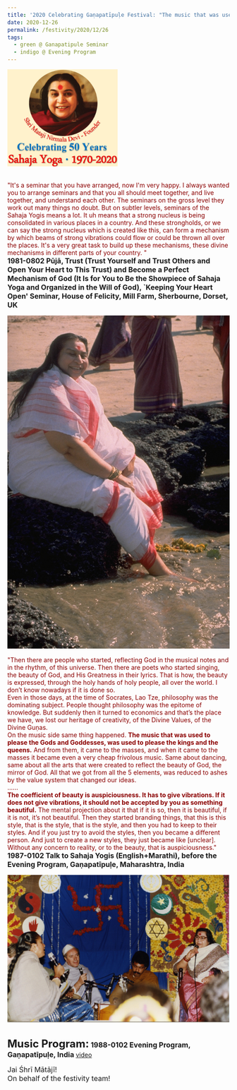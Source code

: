 ```yaml
---
title: '2020 Celebrating Gaṇapatīpuḷe Festival: "The music that was used to please the Gods and Goddesses, was used to please the kings and the queens. And from them, it came to the masses" '
date: 2020-12-26
permalink: /festivity/2020/12/26
tags:
  - green @ Ganapatipule Seminar
  - indigo @ Evening Program
---
```


<div style="text-align: left"><img src="/images/image00.png" width="250" /></div><br>

<p>
<font color="DarkRed">"It's a seminar that you have arranged, now I'm very happy. I always wanted you to arrange seminars and that you all should meet together, and live together, and understand each other. The seminars on the gross level they work out many things no doubt. But on subtler levels, seminars of the Sahaja Yogis means a lot. It uh means that a strong nucleus is being consolidated in various places in a country. And these strongholds, or we can say the strong nucleus which is created like this, can form a mechanism by which beams of strong vibrations could flow or could be thrown all over the places. It's a very great task to build up these mechanisms, these divine mechanisms in different parts of your country. "</font><br>
<font size="+0"><b>1981-0802 Pūjā, Trust (Trust Yourself and Trust Others and Open Your Heart to This Trust) and Become a Perfect Mechanism of God (It Is for You to Be the Showpiece of Sahaja Yoga and Organized in the Will of God), `Keeping Your Heart Open' Seminar, House of Felicity, Mill Farm, Sherbourne, Dorset, UK</b></font>
</p>

<div style="text-align: center"><img src="/images/image589.png" /></div>

<p>
<font color="DarkRed">"Then there are people who started, reflecting God in the musical notes and in the rhythm, of this universe. Then there are poets who started singing, the beauty of God, and His Greatness in their lyrics. That is how, the beauty is expressed, through the holy hands of holy people, all over the world. I don’t know nowadays if it is done so.<br>
Even in those days, at the time of Socrates, Lao Tze, philosophy was the dominating subject. People thought philosophy was the epitome of knowledge. But suddenly then it turned to economics and that’s the place we have, we lost our heritage of creativity, of the Divine Values, of the Divine Guṇas.<br>
On the music side same thing happened. <b>The music that was used to please the Gods and Goddesses, was used to please the kings and the queens.</b> And from them, it came to the masses, and when it came to the masses it became even a very cheap frivolous music. Same about dancing, same about all the arts that were created to reflect the beauty of God, the mirror of God. All that we got from all the 5 elements, was reduced to ashes by the value system that changed our ideas. <br>
......<br>
<b>The coefficient of beauty is auspiciousness. It has to give vibrations. If it does not give vibrations, it should not be accepted by you as something beautiful.</b> The mental projection about it that if it is so, then it is beautiful, if it is not, it’s not beautiful. Then they started branding things, that this is this style, that is the style, that is the style, and then you had to keep to their styles. And if you just try to avoid the styles, then you became a different person. And just to create a new styles, they just became like [unclear]. Without any concern to reality, or to the beauty, that is auspiciousness."</font><br>
<font size="+0"><b>1987-0102 Talk to Sahaja Yogis (English+Marathi), before the Evening Program, Gaṇapatīpuḷe, Maharashtra, India</b></font>
</p>

<div style="text-align: center"><img src="/images/image590.png" /></div><br>

<font size="+2"><b>Music Program:</b></font> 
<font size="+0"><b>1988-0102 Evening Program, Gaṇapatīpuḷe, India</b></font>
<a href="https://www.youtube.com/watch?v=Rkd6DCYkxn8&feature=emb_logo&ab_channel=TeachingsofH.H.ShriMatajiNirmalaDevi"> video</a><br>

<p>
<font size="+0">Jai Śhrī Mātājī!<br>
On behalf of the festivity team!</font>
</p>